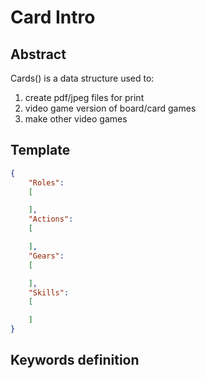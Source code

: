 # Card Intro

## Abstract

Cards() is a data structure used to:   

1.  create pdf/jpeg files for print
2.  video game version of board/card games
3.  make other video games

## Template

```json
{
    "Roles":
    [

    ],
    "Actions":
    [

    ],
    "Gears":
    [

    ],
    "Skills":
    [

    ]
}
```

## Keywords definition

